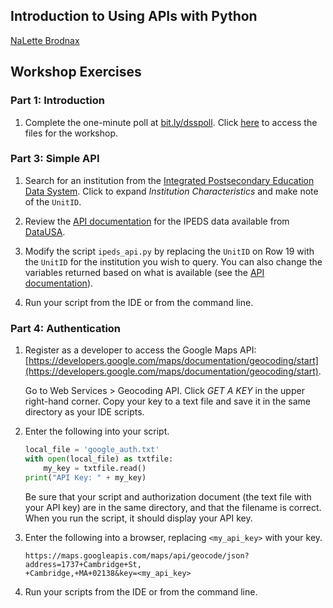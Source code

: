 ## Introduction to Using APIs with Python
[NaLette Brodnax](http://www.nalettebrodnax.com)<br>


## Workshop Exercises

### Part 1: Introduction

 1. Complete the one-minute poll at [bit.ly/dsspoll](http://bit.ly/dsspoll). Click [here](https://github.com/nmbrodnax/iqss-python-api/tree/master/files) to access the files for the workshop.  
 
### Part 3: Simple API

 1. Search for an institution from the [Integrated Postsecondary Education Data System](https://nces.ed.gov/ipeds/datacenter/InstitutionByName.aspx).  Click to expand *Institution Characteristics* and make note of the `UnitID`.

 2. Review the [API documentation](https://github.com/DataUSA/datausa-api/wiki/Data-API#ipeds) for the IPEDS data available from [DataUSA](https://datausa.io).

 3. Modify the script `ipeds_api.py` by replacing the `UnitID` on Row 19 with the `UnitID` for the institution you wish to query.  You can also change the variables returned based on what is available (see the [API documentation](https://github.com/DataUSA/datausa-api/wiki/Data-API#ipeds)).

 4. Run your script from the IDE or from the command line.
 
 ### Part 4: Authentication
 
 1. Register as a developer to access the Google Maps API: [https://developers.google.com/maps/documentation/geocoding/start](https://developers.google.com/maps/documentation/geocoding/start).

     Go to Web Services > Geocoding API.  Click *GET A KEY* in the upper right-hand corner.  Copy your key to a text file and save it in the same directory as your IDE scripts.

 2. Enter the following into your script.

    ```python
    local_file = 'google_auth.txt'
    with open(local_file) as txtfile:
        my_key = txtfile.read()
    print("API Key: " + my_key)
    ```

    Be sure that your script and authorization document (the text file with your API key) are in the same directory, and that the filename is correct.  When you run the script, it should display your API key.

 3. Enter the following into a browser, replacing `<my_api_key>` with your key.

    ```
    https://maps.googleapis.com/maps/api/geocode/json?address=1737+Cambridge+St,
    +Cambridge,+MA+02138&key=<my_api_key>
    ```
    
 4. Run your scripts from the IDE or from the command line.

